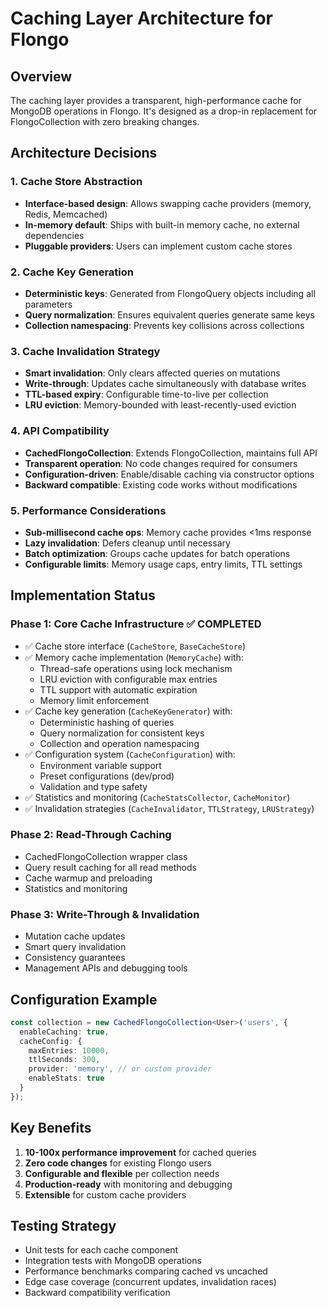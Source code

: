 # Caching Layer Architecture for Flongo

## Overview
The caching layer provides a transparent, high-performance cache for MongoDB operations in Flongo. It's designed as a drop-in replacement for FlongoCollection with zero breaking changes.

## Architecture Decisions

### 1. Cache Store Abstraction
- **Interface-based design**: Allows swapping cache providers (memory, Redis, Memcached)
- **In-memory default**: Ships with built-in memory cache, no external dependencies
- **Pluggable providers**: Users can implement custom cache stores

### 2. Cache Key Generation
- **Deterministic keys**: Generated from FlongoQuery objects including all parameters
- **Query normalization**: Ensures equivalent queries generate same keys
- **Collection namespacing**: Prevents key collisions across collections

### 3. Cache Invalidation Strategy
- **Smart invalidation**: Only clears affected queries on mutations
- **Write-through**: Updates cache simultaneously with database writes
- **TTL-based expiry**: Configurable time-to-live per collection
- **LRU eviction**: Memory-bounded with least-recently-used eviction

### 4. API Compatibility
- **CachedFlongoCollection**: Extends FlongoCollection, maintains full API
- **Transparent operation**: No code changes required for consumers
- **Configuration-driven**: Enable/disable caching via constructor options
- **Backward compatible**: Existing code works without modifications

### 5. Performance Considerations
- **Sub-millisecond cache ops**: Memory cache provides <1ms response
- **Lazy invalidation**: Defers cleanup until necessary
- **Batch optimization**: Groups cache updates for batch operations
- **Configurable limits**: Memory usage caps, entry limits, TTL settings

## Implementation Status

### Phase 1: Core Cache Infrastructure ✅ COMPLETED
- ✅ Cache store interface (`CacheStore`, `BaseCacheStore`)
- ✅ Memory cache implementation (`MemoryCache`) with:
  - Thread-safe operations using lock mechanism
  - LRU eviction with configurable max entries
  - TTL support with automatic expiration
  - Memory limit enforcement
- ✅ Cache key generation (`CacheKeyGenerator`) with:
  - Deterministic hashing of queries
  - Query normalization for consistent keys
  - Collection and operation namespacing
- ✅ Configuration system (`CacheConfiguration`) with:
  - Environment variable support
  - Preset configurations (dev/prod)
  - Validation and type safety
- ✅ Statistics and monitoring (`CacheStatsCollector`, `CacheMonitor`)
- ✅ Invalidation strategies (`CacheInvalidator`, `TTLStrategy`, `LRUStrategy`)

### Phase 2: Read-Through Caching
- CachedFlongoCollection wrapper class
- Query result caching for all read methods
- Cache warmup and preloading
- Statistics and monitoring

### Phase 3: Write-Through & Invalidation
- Mutation cache updates
- Smart query invalidation
- Consistency guarantees
- Management APIs and debugging tools

## Configuration Example
```typescript
const collection = new CachedFlongoCollection<User>('users', {
  enableCaching: true,
  cacheConfig: {
    maxEntries: 10000,
    ttlSeconds: 300,
    provider: 'memory', // or custom provider
    enableStats: true
  }
});
```

## Key Benefits
1. **10-100x performance improvement** for cached queries
2. **Zero code changes** for existing Flongo users
3. **Configurable and flexible** per collection needs
4. **Production-ready** with monitoring and debugging
5. **Extensible** for custom cache providers

## Testing Strategy
- Unit tests for each cache component
- Integration tests with MongoDB operations
- Performance benchmarks comparing cached vs uncached
- Edge case coverage (concurrent updates, invalidation races)
- Backward compatibility verification